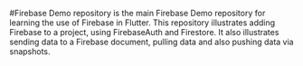 #Firebase Demo repository is the main Firebase Demo repository for learning the use of Firebase in Flutter.
This repository illustrates adding Firebase to a project, using FirebaseAuth and Firestore. It also illustrates sending data to a Firebase document, pulling data and also pushing data via snapshots.
 

